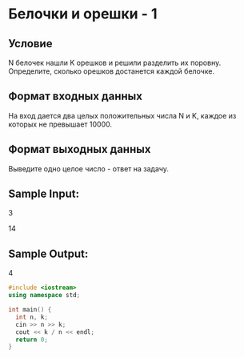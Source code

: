 # Белочки и орешки - 1

## Условие

N белочек нашли K орешков и решили разделить их поровну. Определите, сколько орешков достанется каждой белочке.

## Формат входных данных

На вход дается два целых положительных числа N и K, каждое из которых не превышает 10000.

## Формат выходных данных

Выведите одно целое число - ответ на задачу.

## Sample Input:

3

14

## Sample Output:

4

``` cpp
#include <iostream>
using namespace std;

int main() {
  int n, k;
  cin >> n >> k;
  cout << k / n << endl;
  return 0;
}
```
